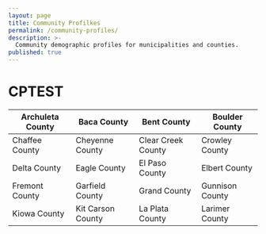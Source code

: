 ```yaml
---
layout: page
title: Community Profilkes
permalink: /community-profiles/
description: >-
  Community demographic profiles for municipalities and counties.
published: true
---
```


# CPTEST

| Archuleta County 	| Baca County       	| Bent County        	| Boulder County  	|
|------------------	|-------------------	|--------------------	|-----------------	|
| Chaffee County   	| Cheyenne County   	| Clear Creek County 	| Crowley County  	|
| Delta County     	| Eagle County      	| El Paso County     	| Elbert County   	|
| Fremont County   	| Garfield County   	| Grand County       	| Gunnison County 	|
| Kiowa County     	| Kit Carson County 	| La Plata County    	| Larimer County  	|
